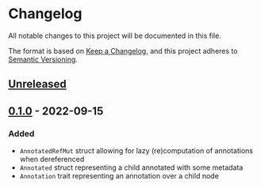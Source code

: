 # Changelog

All notable changes to this project will be documented in this file.

The format is based on [Keep a Changelog](https://keepachangelog.com/en/1.0.0/),
and this project adheres to [Semantic Versioning](https://semver.org/spec/v2.0.0.html).

## [Unreleased]

## [0.1.0] - 2022-09-15

### Added

- `AnnotatedRefMut` struct allowing for lazy (re)computation of annotations when dereferenced
- `Annotated` struct representing a child annotated with some metadata
- `Annotation` trait representing an annotation over a child node

<!-- Versions -->

[unreleased]: https://github.com/dusk-network/ranno/compare/v0.1.0...HEAD
[0.1.0]: https://github.com/dusk-network/ranno/releases/tag/v0.1.0
